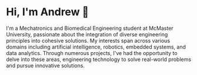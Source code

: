 # Hi, I'm Andrew 👋

I'm a Mechatronics and Biomedical Engineering student at McMaster University, passionate about the integration of diverse engineering principles into cohesive solutions. My interests span across various domains including artificial intelligence, robotics, embedded systems, and data analytics. Through numerous projects, I've had the opportunity to delve into these areas, engineering technology to solve real-world problems and pursue innovative solutions.